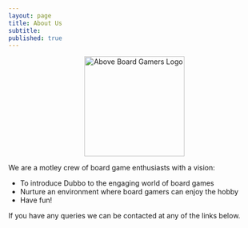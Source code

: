 ```yaml
---
layout: page
title: About Us
subtitle:
published: true
---
```

<!---
![Above Board Gamers Photo]({{site.baseurl}}/img/abg_logo.jpg)
-->
<p style="text-align:center;"><img src="aboveboardgamers.github.io/img/abg_logo.jpg" alt="Above Board Gamers Logo" style="width: 200px;"/></p>

We are a motley crew of board game enthusiasts with a vision:

- To introduce Dubbo to the engaging world of board games
- Nurture an environment where board gamers can enjoy the hobby
- Have fun!

If you have any queries we can be contacted at any of the links below.
